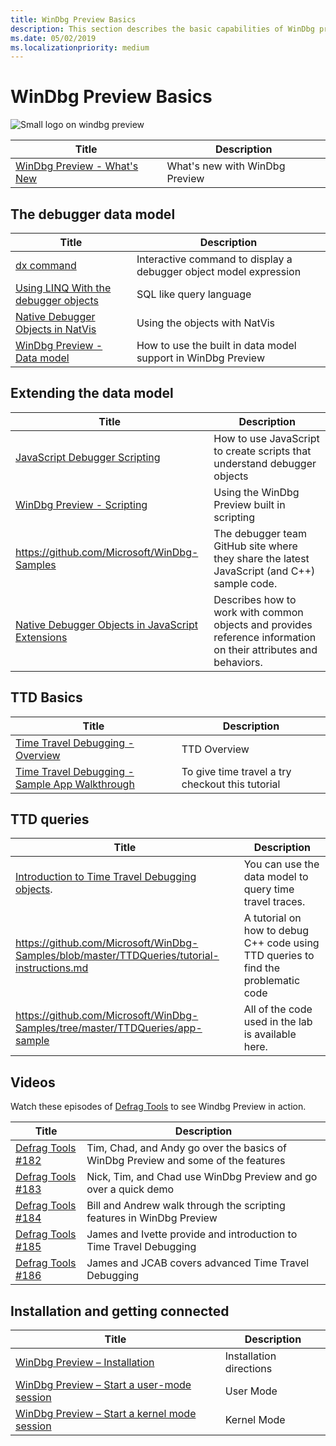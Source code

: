 ```yaml
---
title: WinDbg Preview Basics 
description: This section describes the basic capabilities of WinDbg preview debugger.
ms.date: 05/02/2019
ms.localizationpriority: medium
---
```


# WinDbg Preview Basics

![Small logo on windbg preview](images/windbgx-preview-logo.png) 

| Title               | Description        |
| ------------------- | -------------------|
|[WinDbg Preview - What's New](https://docs.microsoft.com/windows-hardware/drivers/debugger/debugging-using-windbg-preview)|What's new with WinDbg Preview |


## The debugger data model

| Title               | Description        |
| ------------------- | -------------------|
| [dx command](https://docs.microsoft.com/windows-hardware/drivers/debugger/dx--display-visualizer-variables-) | Interactive command to display a debugger object model expression |
| [Using LINQ With the debugger objects](https://docs.microsoft.com/windows-hardware/drivers/debugger/using-linq-with-the-debugger-objects) | SQL like query language |
| [Native Debugger Objects in NatVis](https://docs.microsoft.com/windows-hardware/drivers/debugger/native-debugger-objects-in-natvis)| Using the objects with NatVis |
| [WinDbg Preview - Data model](windbg-data-model-preview.md) | How to use the built in data model support in WinDbg Preview |

## Extending the data model

| Title               | Description        |
| ------------------- | -------------------|
| [JavaScript Debugger Scripting](https://docs.microsoft.com/windows-hardware/drivers/debugger/javascript-debugger-scripting) | How to use JavaScript to create scripts that understand debugger objects  |
| [WinDbg Preview - Scripting](https://docs.microsoft.com/windows-hardware/drivers/debugger/windbg-scripting-preview) |Using the WinDbg Preview built in scripting  |
| https://github.com/Microsoft/WinDbg-Samples |The debugger team GitHub site where they share the latest JavaScript (and C++) sample code. |
|[Native Debugger Objects in JavaScript Extensions](https://docs.microsoft.com/windows-hardware/drivers/debugger/native-objects-in-javascript-extensions) | Describes how to work with common objects and provides reference information on their attributes and behaviors.|


## TTD Basics

| Title               | Description        |
| ------------------- | -------------------|
| [Time Travel Debugging - Overview](https://docs.microsoft.com/windows-hardware/drivers/debugger/time-travel-debugging-overview) | TTD Overview |
[Time Travel Debugging - Sample App Walkthrough](https://docs.microsoft.com/windows-hardware/drivers/debugger/time-travel-debugging-walkthrough) |  To give time travel a try checkout this tutorial |

## TTD queries
| Title               | Description        |
| ------------------- | -------------------|
| [Introduction to Time Travel Debugging objects](https://docs.microsoft.com/windows-hardware/drivers/debugger/time-travel-debugging-object-model). |You can use the data model to query time travel traces.  
|  https://github.com/Microsoft/WinDbg-Samples/blob/master/TTDQueries/tutorial-instructions.md |A tutorial on how to debug C++ code using TTD queries to find the problematic code |
| https://github.com/Microsoft/WinDbg-Samples/tree/master/TTDQueries/app-sample | All of the code used in the lab is available here.

## Videos

Watch these episodes of [Defrag Tools](https://channel9.msdn.com/Shows/Defrag-Tools) to see Windbg Preview in action.  

| Title               | Description        |
|-------------------- |--------------------|
| [Defrag Tools #182](https://channel9.msdn.com/Shows/Defrag-Tools/Defrag-Tools-182-WinDbg-Preview-Part-1) |Tim, Chad, and Andy go over the basics of WinDbg Preview and some of the features |
| [Defrag Tools #183](https://channel9.msdn.com/Shows/Defrag-Tools/Defrag-Tools-183-WinDbg-Preview-Part-2) | Nick, Tim, and Chad use WinDbg Preview and go over a quick demo |
| [Defrag Tools #184](https://channel9.msdn.com/Shows/Defrag-Tools/Defrag-Tools-184-JavaScript-in-WinDbg-Preview) | Bill and Andrew walk through the scripting features in WinDbg Preview |
| [Defrag Tools #185](https://channel9.msdn.com/Shows/Defrag-Tools/Defrag-Tools-185-Time-Travel-Debugging-Introduction) | James and Ivette provide and introduction to Time Travel Debugging |
| [Defrag Tools #186](https://channel9.msdn.com/Shows/Defrag-Tools/Defrag-Tools-186-Time-Travel-Debugging-Advanced) | James and JCAB covers advanced Time Travel Debugging |

## Installation and getting connected 

| Title               | Description        |
| ------------------- | -------------------|
| [WinDbg Preview – Installation](windbg-install-preview.md) | Installation directions |
| [WinDbg Preview – Start a user-mode session](windbg-user-mode-preview.md) | User Mode  |
| [WinDbg Preview – Start a kernel mode session](windbg-kernel-mode-preview.md) | Kernel Mode |
